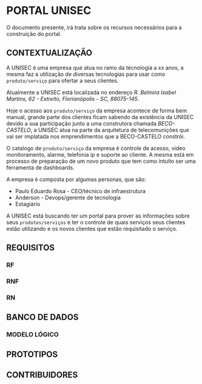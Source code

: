 # PORTAL UNISEC 

O documento presente, irá trata sobre os recursos necessários para a construição do portal.
 
## CONTEXTUALIZAÇÃO 

A UNISEC é uma empresa que atua no ramo da técnologia a xx anos, a mesma faz a utilização de diversas tecnologias para usar como `produto/serviço` para ofertar a seus clientes.

Atualmente a UNISEC está localizada no endereço *R. Belmira Isabel Martins, 62 - Estreito, Florianópolis - SC, 88075-145*. 

Hoje o acesso aos `produto/serviço` da empresa acontece de forma bem manual, grande parte dos clientes ficam sabendo da existência da UNISEC devido a sua participação junto a uma construtora chamada *BECO-CASTELO*, a UNISEC atua na parte da arquitetura de telecomunições que vai ser implatada nos emprendimentos que a BECO-CASTELO constrói.

O catalogo de `produto/serviço` da empresa é controle de acesso, video monitoramento, alarme, telefonia ip e suporte ao cliente. A mesma está em processo de preparação de um novo produto que tem como intuíto ser uma ferramenta de dashboards.

A empresa é composta por algumas personas, que são:

- Paulo Eduardo Rosa - CEO/técnico de infraestrutura
- Anderson - Devops/gerente de tecnologia
- Estagiário

A UNISEC está buscando ter um portal para prover as informações sobre seus `produtos/serviços` e ter o controle de quais serviços seus clientes estão utilizando e os novos clientes que estão requisitado o serviço.


## REQUISITOS
### RF
### RNF
### RN
## BANCO DE DADOS
### MODELO LÓGICO
## PROTOTIPOS
## CONTRIBUIDORES 



